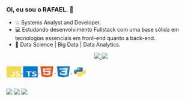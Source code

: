 ### Oi, eu sou o RAFAEL. 👋

- 💥 Systems Analyst and Developer.
- 💻 Estudando desenvolvimento Fullstack com uma base sólida em tecnologias essenciais em front-end quanto a back-end.
- 🔭 Data Science | Big Data | Data Analytics.

<div align="center">
  <a href="https://github.com/Daxmita">
  <img height="180em" src="https://github-readme-stats.vercel.app/api?username=Daxmita&show_icons=true&theme=dark&include_all_commits=true&count_private=true"/>
  <img height="180em" src="https://github-readme-stats.vercel.app/api/top-langs/?username=Daxmita&layout=compact&langs_count=7&theme=dark"/>
 </div>
  
  <div style="display: inline_block"><br>    
    <img align="center" alt="Rafa-Js" height="30" width="40" src="https://raw.githubusercontent.com/devicons/devicon/master/icons/javascript/javascript-plain.svg"> 
    <img align="center" alt="Rafa-Ts" height="30" width="40" src="https://raw.githubusercontent.com/devicons/devicon/master/icons/typescript/typescript-plain.svg">
    <img align="center" alt="Rafa-HTML" height="30" width="40" src="https://raw.githubusercontent.com/devicons/devicon/master/icons/html5/html5-original.svg">
    <img align="center" alt="Rafa-CSS" height="30" width="40" src="https://raw.githubusercontent.com/devicons/devicon/master/icons/css3/css3-original.svg">
    <img align="center" alt="Rafa-Python" height="30" width="40" src="https://raw.githubusercontent.com/devicons/devicon/master/icons/python/python-original.svg">
</div>
  
  ##
  
  <div> 
 <a href="https://www.linkedin.com/in/rafael-costta/" target="_blank"><img src="https://img.shields.io/badge/-LinkedIn-%230077B5?style=for-the-badge&logo=linkedin&logoColor=white" target="_blank"></a> 
  <a href="https://instagram.com/rapha.costta" target="_blank"><img src="https://img.shields.io/badge/-Instagram-%23E4405F?style=for-the-badge&logo=instagram&logoColor=white" target="_blank"></a>
  <a href = "mailto:raphacosttas07@gmail.com"><img src="https://img.shields.io/badge/-Gmail-%23333?style=for-the-badge&logo=gmail&logoColor=white" target="_blank"></a>
     	 
   
</div>
